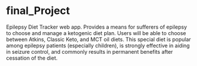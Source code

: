 # final_Project
Epilepsy Diet Tracker web app. Provides a means for sufferers of epilepsy to choose and manage a ketogenic diet plan. Users will be able to choose between Atkins, Classic Keto, and MCT oil diets. This special diet is popular among epilepsy patients (especially children), is strongly effective in aiding in seizure control, and commonly results in permanent benefits after cessation of the diet.  
